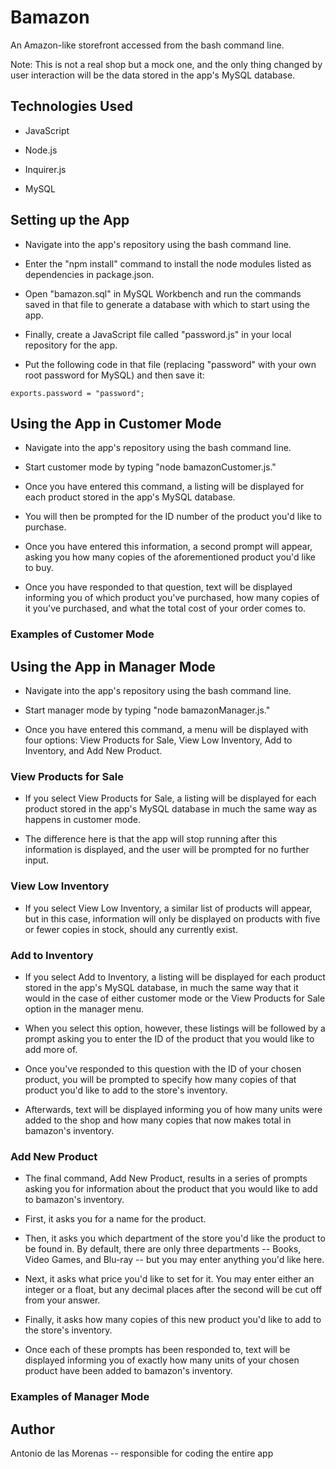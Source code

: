 # Bamazon

An Amazon-like storefront accessed from the bash command line.

Note: This is not a real shop but a mock one, and the only thing changed by user interaction will be the data stored in the app's MySQL database.

## Technologies Used

* JavaScript

* Node.js

* Inquirer.js

* MySQL

## Setting up the App

* Navigate into the app's repository using the bash command line.

* Enter the "npm install" command to install the node modules listed as dependencies in package.json.

* Open "bamazon.sql" in MySQL Workbench and run the commands saved in that file to generate a database with which to start using the app.

* Finally, create a JavaScript file called "password.js" in your local repository for the app.

* Put the following code in that file (replacing "password" with your own root password for MySQL) and then save it:

```
exports.password = "password";
```

## Using the App in Customer Mode

* Navigate into the app's repository using the bash command line.

* Start customer mode by typing "node bamazonCustomer.js."

* Once you have entered this command, a listing will be displayed for each product stored in the app's MySQL database.

* You will then be prompted for the ID number of the product you'd like to purchase.

* Once you have entered this information, a second prompt will appear, asking you how many copies of the aforementioned product you'd like to buy.

* Once you have responded to that question, text will be displayed informing you of which product you've purchased, how many copies of it you've purchased, and what the total cost of your order comes to.

### Examples of Customer Mode

## Using the App in Manager Mode

* Navigate into the app's repository using the bash command line.

* Start manager mode by typing "node bamazonManager.js."

* Once you have entered this command, a menu will be displayed with four options: View Products for Sale, View Low Inventory, Add to Inventory, and Add New Product.

### View Products for Sale

* If you select View Products for Sale, a listing will be displayed for each product stored in the app's MySQL database in much the same way as happens in customer mode.

* The difference here is that the app will stop running after this information is displayed, and the user will be prompted for no further input.

### View Low Inventory

* If you select View Low Inventory, a similar list of products will appear, but in this case, information will only be displayed on products with five or fewer copies in stock, should any currently exist.

### Add to Inventory

* If you select Add to Inventory, a listing will be displayed for each product stored in the app's MySQL database, in much the same way that it would in the case of either customer mode or the View Products for Sale option in the manager menu.

* When you select this option, however, these listings will be followed by a prompt asking you to enter the ID of the product that you would like to add more of.

* Once you've responded to this question with the ID of your chosen product, you will be prompted to specify how many copies of that product you'd like to add to the store's inventory.

* Afterwards, text will be displayed informing you of how many units were added to the shop and how many copies that now makes total in bamazon's inventory.

### Add New Product

* The final command, Add New Product, results in a series of prompts asking you for information about the product that you would like to add to bamazon's inventory.

* First, it asks you for a name for the product.

* Then, it asks you which department of the store you'd like the product to be found in. By default, there are only three departments -- Books, Video Games, and Blu-ray -- but you may enter anything you'd like here.

* Next, it asks what price you'd like to set for it. You may enter either an integer or a float, but any decimal places after the second will be cut off from your answer.

* Finally, it asks how many copies of this new product you'd like to add to the store's inventory.

* Once each of these prompts has been responded to, text will be displayed informing you of exactly how many units of your chosen product have been added to bamazon's inventory.

### Examples of Manager Mode

## Author

Antonio de las Morenas -- responsible for coding the entire app